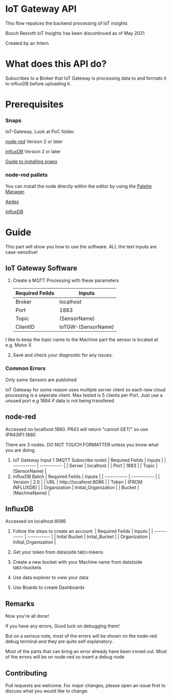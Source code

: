 # IoT Gateway API

   This flow repalces the backend processing of IoT insights

   Bosch Rexroth IoT Insights has been discontinued as of May 2021

   Created by an Intern

# What does this API do?
   Subscribes to a Broker that IoT Gateway is processing data to and formats it to influxDB before uploading it.

# Prerequisites
### Snaps  
   IoT-Gateway. Look at PoC folder.
   
   [node-red](https://snapcraft.io/node-red) Version 2 or later

   [influxDB](https://snapcraft.io/influxdb) Version 2 or later

   [Guide to installing snaps](https://snapcraft.io/docs/getting-started)
### node-red pallets

   You can install the node directly within the editor by using the [Palette Manager](https://nodered.org/docs/user-guide/editor/palette/manager).

   [Aedes](https://flows.nodered.org/node/node-red-contrib-aedes)

   [influxDB](https://flows.nodered.org/node/node-red-contrib-influxdb)

# Guide

   This part will show you how to use the software. ALL the text inputs are case-sensitive!
## IoT Gateway Software

1. Create a MQTT Processing with these parameters

   | Required Feilds | Inputs |
   | ----------- | ----------- |
   | Broker | localhost |
   | Port | 1883 |
   | Topic | (SensorName) |
   | ClientID | IoTGW-(SensorName) |
   
I like to keep the topic name to the Machine part the sensor is located at e.g. Motor X 

2. Save and check your diagnostic for any issues.

### Common Errors

   Only some Sensors are published

   IoT Gateway for some reason uses multiple server client so each new cloud processing is a seperate client. Max tested is 5 clients per Port. Just use a unused port e.g 1884 if data is not being transfered

## node-red
   Accessed on localhost:1880. PR43 will return "cannot GET/" so use (PR43IP):1880
   
   There are 3 nodes. DO NOT TOUCH FORMATTER unless you know what you are doing.

   1. IoT Gateway Input 1 (MQTT Subscribe node)
      | Required Feilds | Inputs |
      | ----------- | ----------- |
      | Server | localhost |
      | Port | 1883 |
      | Topic | (SensorName) |
   2. influxDB Batch
      | Required Feilds | Inputs |
      | ----------- | ----------- |
      | Version | 2.0 |
      | URL | http://localhost:8086 |
      | Token | (FROM INFLUXDB) |
      | Organization | Initial_Organization |
      | Bucket | (MachineName) |
      
## InfluxDB
   Accessed on localhost:8086
   
   1. Follow the steps to create an account.
      | Required Feilds | Inputs |
      | ----------- | ----------- |
      | Inital Bucket | Inital_Bucket |
      | Organization | Initial_Organization |
 
   2. Get your token from data(side tab)>tokens
   3. Create a new bucket with your Machine name from data(side tab)>buckets
   4. Use data explorer to view your data
   5. Use Boards to create Dashboards

## Remarks
Now you're all done!

If you have any errors, Good luck on debugging them!

But on a serious note, most of the errors will be shown on the node-red debug terminal and they are quite self explanatory.

Most of the parts that can bring an error already have been ironed out. Most of the errors will be on node-red so insert a debug node

## Contributing
Pull requests are welcome. For major changes, please open an issue first to discuss what you would like to change.
